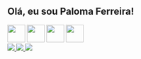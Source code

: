 ## Olá, eu sou Paloma Ferreira!

<div>
<img src="https://cdn.jsdelivr.net/gh/devicons/devicon/icons/javascript/javascript-original.svg" heigth=40 width=40/>
<img src="https://cdn.jsdelivr.net/gh/devicons/devicon/icons/python/python-original.svg" heigth=40 width=40 />
<img src="https://cdn.jsdelivr.net/gh/devicons/devicon/icons/html5/html5-original.svg" heigth=40 width=40 />
<img src="https://cdn.jsdelivr.net/gh/devicons/devicon/icons/css3/css3-original.svg" heigth=40 width=40 />   
</div>

<div >
  <a href="#"><img src="https://img.shields.io/badge/Gmail-D14836?style=for-the-badge&logo=gmail&logoColor=white"> </a>
  <a href="#"><img src="https://img.shields.io/badge/LinkedIn-0077B5?style=for-the-badge&logo=linkedin&logoColor=white"> </a>
  <a href="#"><img src="https://img.shields.io/badge/Instagram-E4405F?style=for-the-badge&logo=instagram&logoColor=white"> </a>
  
</div>
